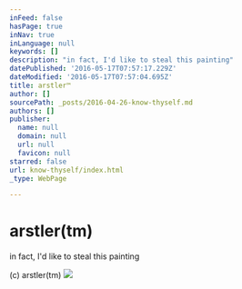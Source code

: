 ```yaml
---
inFeed: false
hasPage: true
inNav: true
inLanguage: null
keywords: []
description: "in fact, I'd like to steal this painting"
datePublished: '2016-05-17T07:57:17.229Z'
dateModified: '2016-05-17T07:57:04.695Z'
title: arstler™
author: []
sourcePath: _posts/2016-04-26-know-thyself.md
authors: []
publisher:
  name: null
  domain: null
  url: null
  favicon: null
starred: false
url: know-thyself/index.html
_type: WebPage

---
```

# arstler(tm)

in fact, I'd like to steal this painting

(c) arstler(tm)
![](https://the-grid-user-content.s3-us-west-2.amazonaws.com/c143dbc7-b124-4a9e-b727-81f01654dd6d.jpg)